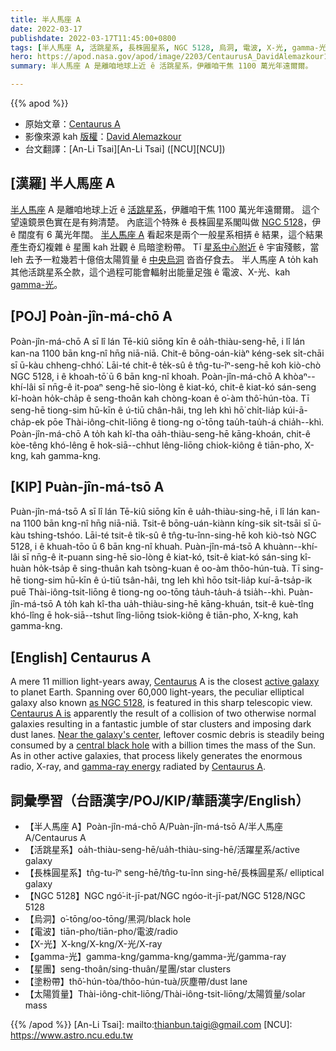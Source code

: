 ```yaml
---
title: 半人馬座 A
date: 2022-03-17
publishdate: 2022-03-17T11:45:00+0800
tags: [半人馬座 A, 活跳星系, 長株圓星系, NGC 5128, 烏洞, 電波, X-光, gamma-光, 星團, 塗粉帶, 太陽質量]
hero: https://apod.nasa.gov/apod/image/2203/CentaurusA_DavidAlemazkour1024.jpg
summary: 半人馬座 A 是離咱地球上近 ê 活跳星系，伊離咱干焦 1100 萬光年遠爾爾。

---
```


{{% apod %}}

- 原始文章：[Centaurus A](https://apod.nasa.gov/apod/ap220317.html)
- 影像來源 kah [版權][copyright]：[David Alemazkour](mailto:dalemazkour@hotmail.com)
- 台文翻譯：[An-Li Tsai][An-Li Tsai] ([NCU][NCU])

## [漢羅] 半人馬座 A
[半人馬座][Centaurus] A 是離咱地球上近 ê [活跳星系][active galaxy]，伊離咱干焦 1100 萬光年遠爾爾。
這个望遠鏡景色實在是有夠清楚。
內底這个特殊 ê 長株圓星系閣叫做 [NGC 5128][as NGC 5128]，伊 ê 闊度有 6 萬光年闊。
[半人馬座 A][Centaurus A is] 看起來是兩个一般星系相挵 ê 結果，這个結果產生奇幻複雜 ê 星團 kah 壯觀 ê 烏暗塗粉帶。
Tī [星系中心附近][Near the galaxy's center] ê 宇宙殘骸，當 leh 去予一粒幾若十億倍太陽質量 ê [中央烏洞][central black hole t] 沓沓仔食去。
半人馬座 A to̍h kah 其他活跳星系仝款，這个過程可能會輻射出能量足強 ê 電波、X-光、kah [gamma-光][gamma-ray energy]。

## [POJ] Poàn-jîn-má-chō A
Poàn-jîn-má-chō A sī lî lán Tē-kiû siōng kīn ê oa̍h-thiàu-seng-hē, i lî lán kan-na 1100 bān kng-nî hn̄g niā-niā.
Chit-ê bōng-oán-kiàⁿ kéng-sek si̍t-chāi sī ū-kàu chheng-chhó͘.
Lāi-té chit-ê te̍k-sû ê tn̂g-tu-îⁿ-seng-hē koh kiò-chò NGC 5128, i ê khoah-tō͘ ū 6 bān kng-nî khoah.
Poàn-jîn-má-chō A khòaⁿ--khí-lâi sī nn̄g-ê it-poaⁿ seng-hē sio-lòng ê kiat-kó, chit-ê kiat-kó sán-seng kî-hoàn ho̍k-cha̍p ê seng-thoân kah chòng-koan ê o͘-àm thô͘-hún-tòa.
Tī seng-hē tiong-sim hū-kīn ê ú-tiū chân-hâi, tng leh khì hō͘ chi̍t-lia̍p kúi-ā-cha̍p-ek pōe Thài-iông-chit-liōng ê tiong-ng o͘-tōng tau̍h-tau̍h-á chia̍h--khì.
Poàn-jîn-má-chō A to̍h kah kî-tha oa̍h-thiàu-seng-hē kāng-khoán, chit-ê kòe-têng khó-lêng ē hok-siā--chhut lêng-liōng chiok-kiông ê tiān-pho, X-kng, kah gamma-kng.

## [KIP] Puàn-jîn-má-tsō A
Puàn-jîn-má-tsō A sī lî lán Tē-kiû siōng kīn ê ua̍h-thiàu-sing-hē, i lî lán kan-na 1100 bān kng-nî hn̄g niā-niā.
Tsit-ê bōng-uán-kiànn kíng-sik si̍t-tsāi sī ū-kàu tshing-tshóo.
Lāi-té tsit-ê ti̍k-sû ê tn̂g-tu-înn-sing-hē koh kiò-tsò NGC 5128, i ê khuah-tōo ū 6 bān kng-nî khuah.
Puàn-jîn-má-tsō A khuànn--khí-lâi sī nn̄g-ê it-puann sing-hē sio-lòng ê kiat-kó, tsit-ê kiat-kó sán-sing kî-huàn ho̍k-tsa̍p ê sing-thuân kah tsòng-kuan ê oo-àm thôo-hún-tuà.
Tī sing-hē tiong-sim hū-kīn ê ú-tiū tsân-hâi, tng leh khì hōo tsi̍t-lia̍p kuí-ā-tsa̍p-ik puē Thài-iông-tsit-liōng ê tiong-ng oo-tōng ta̍uh-ta̍uh-á tsia̍h--khì.
Puàn-jîn-má-tsō A to̍h kah kî-tha ua̍h-thiàu-sing-hē kāng-khuán, tsit-ê kuè-tîng khó-lîng ē hok-siā--tshut lîng-liōng tsiok-kiông ê tiān-pho, X-kng, kah gamma-kng.

## [English] Centaurus A
A mere 11 million light-years away, [Centaurus][Centaurus] A is the closest [active galaxy][active galaxy] to planet Earth.
Spanning over 60,000 light-years, the peculiar elliptical galaxy also known [as NGC 5128][as NGC 5128], is featured in this sharp telescopic view.
[Centaurus A is][Centaurus A is] apparently the result of a collision of two otherwise normal galaxies resulting in a fantastic jumble of star clusters and imposing dark dust lanes.
[Near the galaxy's center][Near the galaxy's center], leftover cosmic debris is steadily being consumed by a [central black hole][central black hole e] with a billion times the mass of the Sun.
As in other active galaxies, that process likely generates the enormous radio, X-ray, and [gamma-ray energy][gamma-ray energy] radiated by [Centaurus A][Centaurus A].

## 詞彙學習（台語漢字/POJ/KIP/華語漢字/English）
- 【半人馬座 A】Poàn-jîn-má-chō A/Puàn-jîn-má-tsō A/半人馬座 A/Centaurus A
- 【活跳星系】oa̍h-thiàu-seng-hē/ua̍h-thiàu-sing-hē/活躍星系/active galaxy
- 【長株圓星系】tn̂g-tu-îⁿ seng-hē/tn̂g-tu-înn sing-hē/長株圓星系/ elliptical galaxy
- 【NGC 5128】NGC ngó͘-it-jī-pat/NGC ngóo-it-jī-pat/NGC 5128/NGC 5128
- 【烏洞】o͘-tōng/oo-tōng/黑洞/black hole
- 【電波】tiān-pho/tiān-pho/電波/radio
- 【X-光】X-kng/X-kng/X-光/X-ray
- 【gamma-光】gamma-kng/gamma-kng/gamma-光/gamma-ray
- 【星團】seng-thoân/sing-thuân/星團/star clusters
- 【塗粉帶】thô͘-hún-tòa/thôo-hún-tuà/灰塵帶/dust lane
- 【太陽質量】Thài-iông-chit-liōng/Thài-iông-tsit-liōng/太陽質量/solar mass

{{% /apod %}}
[An-Li Tsai]: mailto:thianbun.taigi@gmail.com
[NCU]: https://www.astro.ncu.edu.tw

[copyright]: https://apod.nasa.gov/apod/fap/lib/about_apod.html#srapply

[Centaurus]:http://www.astro.wisc.edu/~dolan/constellations/extra/Centaurus.html
[active galaxy]:http://en.wikipedia.org/wiki/Active_galactic_nucleus
[as NGC 5128]:http://messier.seds.org/xtra/ngc/n5128.html
[Centaurus A is]:https://esahubble.org/videos/heic1110a/
[Near the galaxy's center]:https://hubblesite.org/contents/news-releases/2011/news-2011-18.html
[central black hole e]:https://apod.nasa.gov/apod/ap210804.html
[central black hole t]:https://apod.tw/daily/20210804/
[gamma-ray energy]:https://www.nasa.gov/feature/goddard/nasas-fermi-mission-finds-hints-of-gamma-ray-cycle-in-an-active-galaxy
[Centaurus A]:https://apod.nasa.gov/apod/ap080110.html
